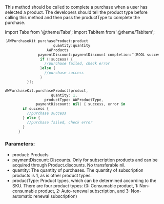 

 This method should be called to complete a purchase when a user has selected a product. The developers should tell the product type before calling this method and then pass the productType to complete the purchase.


import Tabs from '@theme/Tabs';
import TabItem from '@theme/TabItem';

<Tabs>
  <TabItem value="Objective-C" label="Objective-C">

```Objective-C 
[AWPurchaseKit purchaseProduct:product 
                      quantity:quantity 
                   AWProducts 
               paymentDiscount:paymentDiscount completion:^(BOOL success, AWError * _Nonnull error) {
                if (!success) {
                  //purchase failed, check error
                }else {
                  //purchase success
                }
          }];
```
  </TabItem>
  <TabItem value="Swift" label="Swift">

```Swift
AWPurchaseKit.purchaseProduct(product, 
                     quantity: 1, 
                  productType: AWProductType, 
              paymentDiscount: nil) { success, error in
        if success {
          //purchase success
        } else {
          //purchase failed, check error
        }
      }
```
  </TabItem>
</Tabs>

### Parameters:
- product: Products
- paymentDiscount: Discounts. Only for subscription products and can be acquired through Product.discounts. No transferable nil. 
- quantity: The quantity of purchases. The quantity of subscription products is 1, as is other product types.
- productType: Product types, which can be determined according to the SKU. There are four product types: (0: Consumable product, 1: Non-consumable product, 2: Auto-renewal subscription, and 3: Non-automatic renewal subscription)

